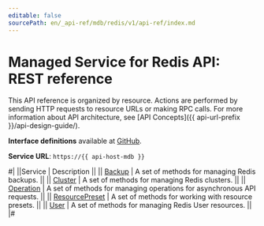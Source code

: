 ```yaml
---
editable: false
sourcePath: en/_api-ref/mdb/redis/v1/api-ref/index.md
---
```


# Managed Service for Redis API: REST reference

This API reference is organized by resource. Actions are performed by sending HTTP requests to resource URLs or making RPC calls. For more information about API architecture, see [API Concepts]({{ api-url-prefix }}/api-design-guide/).

**Interface definitions** available at [GitHub](https://github.com/yandex-cloud/cloudapi/tree/master/yandex/cloud/mdb/redis/v1).

**Service URL**: `https://{{ api-host-mdb }}`

#|
||Service | Description ||
|| [Backup](Backup/index.md) | A set of methods for managing Redis backups. ||
|| [Cluster](Cluster/index.md) | A set of methods for managing Redis clusters. ||
|| [Operation](Operation/index.md) | A set of methods for managing operations for asynchronous API requests. ||
|| [ResourcePreset](ResourcePreset/index.md) | A set of methods for working with resource presets. ||
|| [User](User/index.md) | A set of methods for managing Redis User resources. ||
|#